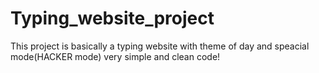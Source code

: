 # Typing_website_project
This project is basically a typing website with theme of day and speacial mode(HACKER mode)
very simple and clean code!
